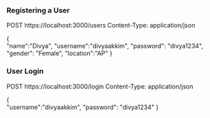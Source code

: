### Registering a User

POST https://localhost:3000/users
Content-Type: application/json

{   
    "name":"Divya",
    "username":"divyaakkim",
    "password": "divya1234",  
    "gender": "Female",
    "location":"AP"
}

### User Login


POST https://localhost:3000/login
Content-Type: application/json

{   
    "username":"divyaakkim",
    "password": "divya1234" 
}
